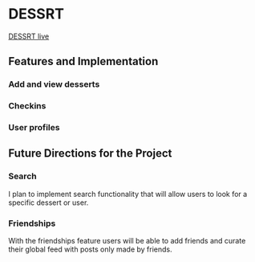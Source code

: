 # DESSRT

[DESSRT live](https://dessrt.herokuapp.com/#/)

## Features and Implementation

### Add and view desserts

### Checkins

### User profiles



## Future Directions for the Project

### Search

  I plan to implement search functionality that will allow users to look for a specific dessert or user.

### Friendships

  With the friendships feature users will be able to add friends and curate their global feed with posts only made by friends.
